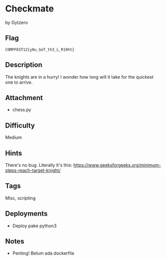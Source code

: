 # Checkmate
by Gytzero

## Flag
```
COMPFEST12{y0u_GoT_th3_L_R19ht}
```

## Description
The knights are in a hurry! I wonder how long will it take for the quickest one to arrive.

## Attachment

* chess.py

## Difficulty

Medium

## Hints

There's no bug. Literally it's this:
https://www.geeksforgeeks.org/minimum-steps-reach-target-knight/

## Tags
Misc, scripting

## Deployments
* Deploy pake python3

## Notes
* Penting! Belum ada dockerfile
